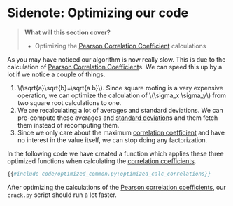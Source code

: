 # Sidenote: Optimizing our code

> **What will this section cover?**
>
> * Optimizing the [Pearson Correlation Coefficient] calculations

As you may have noticed our algorithm is now really slow. This is due to the
calculation of [Pearson Correlation Coefficient]s. We can speed this up by a lot
if we notice a couple of things.

1. \\(\sqrt{a}\sqrt{b}=\sqrt{a b}\\). Since square rooting is a very expensive
   operation, we can optimize the calculation of \\(\sigma_x \sigma_y\\) from
   two square root calculations to one.
2. We are recalculating a lot of averages and standard deviations. We can
   pre-compute these averages and [standard deviation]s and them fetch them instead
   of recomputing them.
3. Since we only care about the maximum [correlation coefficient] and have no
   interest in the value itself, we can stop doing any factorization.

In the following code we have created a function which applies these three
optimized functions when calculating the [correlation coefficients][correlation
coefficient].

```python
{{#include code/optimized_common.py:optimized_calc_correlations}}
```

After optimizing the calculations of the [Pearson correlation
coefficients][correlation coefficient], our `crack.py` script should run a lot
faster.

[Python]: https://en.wikipedia.org/wiki/Python_(programming_language)
[C]: https://en.wikipedia.org/wiki/Python_(programming_language)
[RSA]: https://en.wikipedia.org/wiki/RSA_(cryptosystem)
[AES]: https://nl.wikipedia.org/wiki/Advanced_Encryption_Standard
[XOR]: https://en.wikipedia.org/wiki/Exclusive_or
[Rijndael block cipher]: https://nl.wikipedia.org/wiki/Advanced_Encryption_Standard
[Power analysis]: https://en.wikipedia.org/wiki/Power_analysis
[ChipWhisperer]: https://github.com/newaetech/chipwhisperer
[Side-Channel analysis]: https://en.wikipedia.org/wiki/Side-channel_attack
[TQDM]: https://github.com/tqdm/tqdm
[NumPy]: https://numpy.org/
[Ubuntu]: https://en.wikipedia.org/wiki/Ubuntu
[Debian]: https://en.wikipedia.org/wiki/Debian
[ArchLinux]: https://en.wikipedia.org/wiki/Arch_Linux
[Manjaro]: https://en.wikipedia.org/wiki/Manjaro
[matplotlib]: https://matplotlib.org/
[pip]: https://pypi.org/project/pip/
[make]: https://en.wikipedia.org/wiki/Make_(software)
[libusb]: https://en.wikipedia.org/wiki/Libusb
[SimpleSerial C Template]: https://github.com/coastalwhite/simpleserial-c-template
[SimpleSerial]: https://chipwhisperer.readthedocs.io/en/latest/simpleserial.html
[CW Lite ARM]: https://www.newae.com/products/NAE-CWLITE-ARM
[ARM toolchain]: https://developer.arm.com/tools-and-software/open-source-software/developer-tools/gnu-toolchain/gnu-rm/downloads
[Simple Power analysis]: https://en.wikipedia.org/wiki/Power_analysis#Simple_power_analysis
[Differential Power analysis]: https://en.wikipedia.org/wiki/Power_analysis#Differential_power_analysis
[injective]: https://en.wikipedia.org/wiki/Injective_function
[Rijndael S-Box]: https://en.wikipedia.org/wiki/Rijndael_S-box
[correlate]: https://en.wikipedia.org/wiki/Correlation_and_dependence
[correlation]: https://en.wikipedia.org/wiki/Correlation_and_dependence
[correlation coefficient]: https://en.wikipedia.org/wiki/Pearson_correlation_coefficient
[pearson correlation coefficient]: https://en.wikipedia.org/wiki/Pearson_correlation_coefficient
[covariance]: https://en.wikipedia.org/wiki/Covariance
[standard deviation]: https://en.wikipedia.org/wiki/Standard_deviation
[mean]: https://en.wikipedia.org/wiki/Mean

